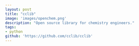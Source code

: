 ```yaml
---
layout: post
title: "cclib"
image: 'images/openchem.png'
description: "Open source library for chemistry engineers."
tags:
- python
github: 'https://github.com/cclib/cclib'
---
```

